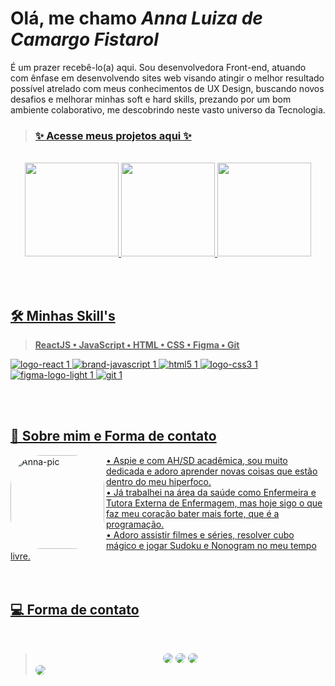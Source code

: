 # Olá, me chamo *_Anna Luiza de Camargo Fistarol_*

É um prazer recebê-lo(a) aqui. Sou desenvolvedora Front-end, atuando com ênfase em desenvolvendo sites web visando atingir o melhor resultado possível atrelado com meus conhecimentos de UX Design, buscando novos desafios e melhorar minhas soft e hard skills, prezando por um bom ambiente colaborativo, me descobrindo neste vasto universo da Tecnologia.
> ### [✨ Acesse meus projetos aqui ✨](https://github.com/stars/annaluizacamargo/lists/projetos)

<br>
<div align="center">
  <a href="https://github.com/annaluizacamargo">
  <img height="150em" src="https://streak-stats.demolab.com/?user=annaluizacamargo&theme=dracula" />
  <img height="150em" src="https://github-readme-stats.vercel.app/api?username=annaluizacamargo&show_icons=true&theme=dracula&include_all_commits=true&count_private=true"/>
  <img height="150em" src="https://github-readme-stats.vercel.app/api/top-langs/?username=annaluizacamargo&layout=compact&langs_count=7&theme=dracula"/>
</div>

<br><br>
## 🛠️ Minhas Skill's
  > **ReactJS • JavaScript • HTML • CSS • Figma • Git**
<div>
  <a href="https://github.com/annaluizacamargo">

  ![logo-react 1](https://user-images.githubusercontent.com/100868704/218358133-7e5bcdf6-c57f-4c8b-9c32-ce1417ea5b93.svg)
  ![brand-javascript 1](https://user-images.githubusercontent.com/100868704/218358267-b46e966a-3fc6-439b-ac1e-caf61b086388.svg)
  ![html5 1](https://user-images.githubusercontent.com/100868704/218358278-b5ecd208-b091-4442-989d-72bc7d0ef528.svg)
  ![logo-css3 1](https://user-images.githubusercontent.com/100868704/218358284-7b9e67aa-0a83-4bc6-957a-019a23ff822b.svg)
  ![figma-logo-light 1](https://user-images.githubusercontent.com/100868704/218358295-526264d2-f303-445b-8e7f-814944c13f9a.svg)
  ![git 1](https://user-images.githubusercontent.com/100868704/218358301-256ca99d-94f8-4c54-bcf2-233062c0685e.svg)
</div>
<br><br>


## 🧠 Sobre mim e Forma de contato
<div style="display: inline_block">
  <a href="https://www.linkedin.com/in/anna-luiza-camargo-fistarol/">
  <img align="left" alt="Anna-pic" height="150em" style="border-radius:50px;" src="https://user-images.githubusercontent.com/100868704/218355863-c68ac6a5-f05f-47cc-adf9-034ee57e0537.png">
</div>

<div>
  • Aspie e com AH/SD acadêmica, sou muito dedicada e adoro aprender novas coisas que estão dentro do meu hiperfoco.
  <br>
  • Já trabalhei na área da saúde como Enfermeira e Tutora Externa de Enfermagem, mas hoje sigo o que faz meu coração bater mais forte, que é a programação.
  <br>
  • Adoro assistir filmes e séries, resolver cubo mágico e jogar Sudoku e Nonogram no meu tempo livre.
<div>
<br><br>

## 💻 Forma de contato
<br>

> <div align="center"><a href="https://www.linkedin.com/in/anna-luiza-camargo-fistarol/" target="_blank"><img src="https://img.shields.io/badge/-LinkedIn-%230077B5?style=for-the-badge&logo=linkedin&logoColor=white" style="border-radius:50px;" target="_blank"></a>  <a href = "mailto:luizafistarol@gmail.com"><img src="https://img.shields.io/badge/Gmail-D14836?style=for-the-badge&logo=gmail&logoColor=white" style="border-radius:50px" target="_blank"></a> <a href="https://www.instagram.com/annaluiza.711/"><img src="https://img.shields.io/badge/Instagram-E4405F?style=for-the-badge&logo=instagram&logoColor=white" style="border-radius:50px;" target="_blank"></a> </div>
> <a href="https://www.linkedin.com/in/anna-luiza-camargo-fistarol/" target="_blank"><img src="https://user-images.githubusercontent.com/100868704/218355016-123a45a9-ec26-4b6b-8eed-ae2a8c21ce0d.svg" style="border-radius:20px;"></a>
